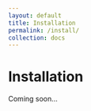 ```yaml
---
layout: default
title: Installation
permalink: /install/
collection: docs
---
```


# Installation

Coming soon...
